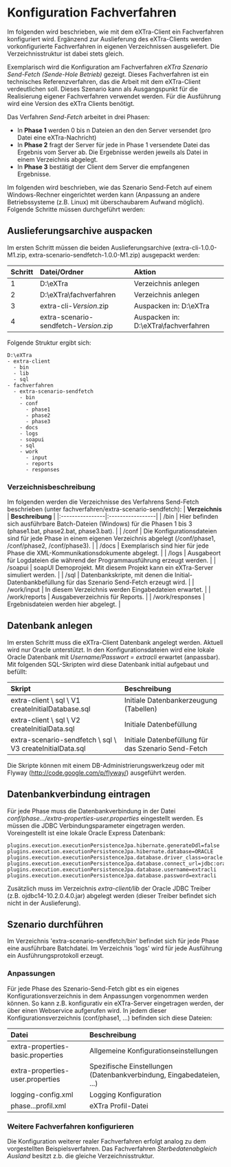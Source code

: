 <h1>Konfiguration Fachverfahren</h1>
Im folgenden wird beschrieben, wie mit dem eXTra-Client ein Fachverfahren konfiguriert wird. Ergänzend zur Auslieferung des eXTra-Clients werden vorkonfigurierte Fachverfahren in eigenen Verzeichnissen ausgeliefert. Die Verzeichnisstruktur ist dabei stets gleich.

Exemplarisch wird die Konfiguration am Fachverfahren _eXTra Szenario Send-Fetch (Sende-Hole Betrieb)_ gezeigt. Dieses Fachverfahren ist ein technisches Referenzverfahren, das die Arbeit mit dem eXTra-Client verdeutlichen soll. Dieses Szenario kann als Ausgangspunkt für die Realisierung eigener Fachverfahren verwendet werden. Für die Ausführung wird eine Version des eXTra Clients benötigt.

Das Verfahren _Send-Fetch_ arbeitet in drei Phasen:
  * In **Phase 1** werden 0 bis n Dateien an den den Server versendet (pro Datei eine eXTra-Nachricht)
  * In **Phase 2** fragt der Server für jede in Phase 1 versendete Datei das Ergebnis vom Server ab. Die Ergebnisse werden jeweils als Datei in einem Verzeichnis abgelegt.
  * In **Phase 3** bestätigt der Client dem Server die empfangenen Ergebnisse.

Im folgenden wird beschrieben, wie das Szenario Send-Fetch auf einem Windows-Rechner eingerichtet werden kann (Anpassung an andere Betriebssysteme (z.B. Linux) mit überschaubarem Aufwand möglich). Folgende Schritte müssen durchgeführt werden:



## Auslieferungsarchive auspacken ##

Im ersten Schritt müssen die beiden Auslieferungsarchive (extra-cli-1.0.0-M1.zip, extra-scenario-sendfetch-1.0.0-M1.zip) ausgepackt werden:

| **Schritt** | **Datei/Ordner** | **Aktion** |
|:------------|:-----------------|:-----------|
| 1 | D:\eXTra  | Verzeichnis anlegen |
| 2 | D:\eXTra\fachverfahren | Verzeichnis anlegen |
| 3 | extra-cli-_Version_.zip | Auspacken in: D:\eXTra |
| 4 | extra-scenario-sendfetch-_Version_.zip | Auspacken in: D:\eXTra\fachverfahren |

Folgende Struktur ergibt sich:

```
D:\eXTra
- extra-client
  - bin
  - lib
  - sql
- fachverfahren
  - extra-scenario-sendfetch
    - bin
    - conf
      - phase1
      - phase2
      - phase3
    - docs
    - logs
    - soapui
    - sql
    - work
      - input
      - reports
      - responses
```

### Verzeichnisbeschreibung ###

Im folgenden werden die Verzeichnisse des Verfahrens Send-Fetch beschrieben (unter fachverfahren/extra-scenario-sendfetch):
| **Verzeichnis** | **Beschreibung** |
|:----------------|:-----------------|
| /bin | Hier befinden sich ausführbare Batch-Dateien (Windows) für die Phasen 1 bis 3 (phase1.bat, phase2.bat, phase3.bat). |
| /conf | Die Konfigurationsdateien sind für jede Phase in einem eigenen Verzeichnis abgelegt (/conf/phase1, /conf/phase2, /conf/phase3). |
| /docs | Exemplarisch sind hier für jede Phase die XML-Kommunikationsdokumente abgelegt. |
| /logs | Ausgabeort für Logdateien die während der Programmausführung erzeugt werden. |
| /soapui | soapUI Demoprojekt. Mit diesem Projekt kann ein eXTra-Server simuliert werden. |
| /sql | Datenbankskripte, mit denen die Initial-Datenbankbefüllung für das Szenario Send-Fetch erzeugt wird. |
| /work/input | In diesem Verzeichnis werden Eingabedateien erwartet. |
| /work/reports | Ausgabeverzeichnis für Reports. |
| /work/responses | Ergebnisdateien werden hier abgelegt. |

## Datenbank anlegen ##
Im ersten Schritt muss die eXTra-Client Datenbank angelegt werden. Aktuell wird nur Oracle unterstützt. In den Konfigurationsdateien wird eine lokale Oracle Datenbank mit _Username/Passwort = extracli_ erwartet (anpassbar).
Mit folgenden SQL-Skripten wird diese Datenbank initial aufgebaut und befüllt:

| **Skript** | **Beschreibung** |
|:-----------|:-----------------|
| extra-client \ sql \ V1 createInitialDatabase.sql | Initiale Datenbankerzeugung (Tabellen)|
| extra-client \ sql \ V2 createInitialData.sql | Initiale Datenbefüllung |
| extra-scenario-sendfetch \ sql \ V3 createInitialData.sql | Initiale Datenbefüllung für das Szenario Send-Fetch |

Die Skripte können mit einem DB-Administrierungswerkzeug oder mit Flyway (http://code.google.com/p/flyway/) ausgeführt werden.

## Datenbankverbindung eintragen ##

Für jede Phase muss die Datenbankverbindung in der Datei _conf/phase.../extra-properties-user.properties_ eingestellt werden. Es müssen die JDBC Verbindungsparameter eingetragen werden. Voreingestellt ist eine lokale Oracle Express Datenbank:

```
plugins.execution.executionPersistenceJpa.hibernate.generateDdl=false
plugins.execution.executionPersistenceJpa.hibernate.database=ORACLE
plugins.execution.executionPersistenceJpa.database.driver_class=oracle.jdbc.OracleDriver
plugins.execution.executionPersistenceJpa.database.connect_url=jdbc:oracle:thin:@localhost:1521:xe
plugins.execution.executionPersistenceJpa.database.username=extracli
plugins.execution.executionPersistenceJpa.database.password=extracli
```

Zusätzlich muss im Verzeichnis _extra-client/lib_ der Oracle JDBC Treiber (z.B. ojdbc14-10.2.0.4.0.jar) abgelegt werden (dieser Treiber befindet sich nicht in der Auslieferung).

## Szenario durchführen ##

Im Verzeichnis 'extra-scenario-sendfetch/bin' befindet sich für jede Phase eine ausführbare Batchdatei. Im Verzeichnis 'logs' wird für jede Ausführung ein Ausführungsprotokoll erzeugt.

### Anpassungen ###

Für jede Phase des Szenario-Send-Fetch gibt es ein eigenes Konfigurationsverzeichnis in dem Anpassungen vorgenommen werden können. So kann z.B. konfigurativ ein eXTra-Server eingetragen werden, der über einen Webservice aufgerufen wird. In jedem dieser Konfigurationsverzeichnis (conf/phase1, ...) befinden sich diese Dateien:

| **Datei** | **Beschreibung** |
|:----------|:-----------------|
| extra-properties-basic.properties | Allgemeine Konfigurationseinstellungen |
| extra-properties-user.properties | Spezifische Einstellungen (Datenbankverbindung, Eingabedateien, ...)|
| logging-config.xml | Logging Konfiguration |
| phase...profil.xml | eXTra Profil-Datei |

### Weitere Fachverfahren konfigurieren ###
Die Konfiguration weiterer realer Fachverfahren erfolgt analog zu dem vorgestellten Beispielsverfahren. Das Fachverfahren _Sterbedatenabgleich Ausland_ besitzt z.b. die gleiche Verzeichnisstruktur.